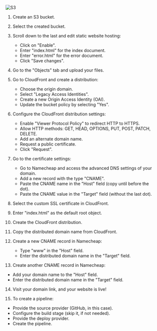 ![S3](https://github.com/SaadOps/10WeeksOfCloudops/assets/94478736/8eaddf64-dbc7-47c2-8184-ed49dd522b68)

1) Create an S3 bucket.

2) Select the created bucket.

3) Scroll down to the last and edit static website hosting:
   - Click on "Enable".
   - Enter "index.html" for the index document.
   - Enter "error.html" for the error document.
   - Click "Save changes".

4) Go to the "Objects" tab and upload your files.

5) Go to CloudFront and create a distribution:
   - Choose the origin domain.
   - Select "Legacy Access Identities".
   - Create a new Origin Access Identity (OAI).
   - Update the bucket policy by selecting "Yes".

6) Configure the CloudFront distribution settings:
   - Enable "Viewer Protocol Policy" to redirect HTTP to HTTPS.
   - Allow HTTP methods: GET, HEAD, OPTIONS, PUT, POST, PATCH, DELETE.
   - Add an alternate domain name.
   - Request a public certificate.
   - Click "Request".

7) Go to the certificate settings:
   - Go to Namecheap and access the advanced DNS settings of your domain.
   - Add a new record with the type "CNAME".
   - Paste the CNAME name in the "Host" field (copy until before the dot).
   - Paste the CNAME value in the "Target" field (without the last dot).

8) Select the custom SSL certificate in CloudFront.

9) Enter "index.html" as the default root object.

10) Create the CloudFront distribution.

11) Copy the distributed domain name from CloudFront.

12) Create a new CNAME record in Namecheap:
    - Type "www" in the "Host" field.
    - Enter the distributed domain name in the "Target" field.

13) Create another CNAME record in Namecheap:
   - Add your domain name to the "Host" field.
   - Enter the distributed domain name in the "Target" field.

14) Visit your domain link, and your website is live!

15) To create a pipeline:
   - Provide the source provider (GitHub, in this case).
   - Configure the build stage (skip it, if not needed).
   - Provide the deploy provider.
   - Create the pipeline.
